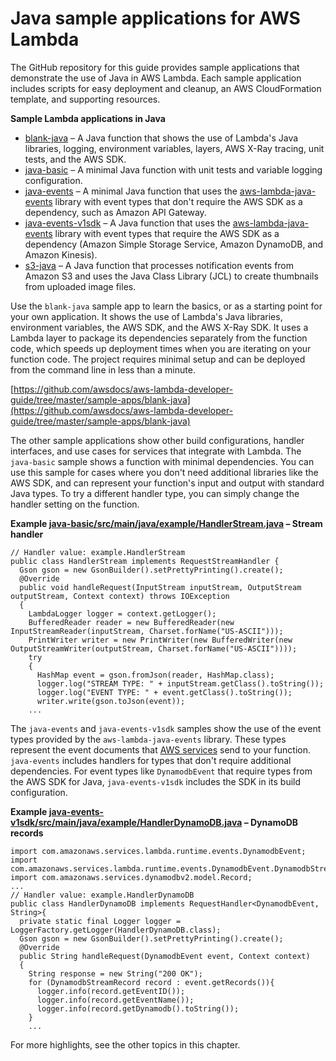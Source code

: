 # Java sample applications for AWS Lambda<a name="java-samples"></a>

The GitHub repository for this guide provides sample applications that demonstrate the use of Java in AWS Lambda\. Each sample application includes scripts for easy deployment and cleanup, an AWS CloudFormation template, and supporting resources\.

**Sample Lambda applications in Java**
+ [blank\-java](https://github.com/awsdocs/aws-lambda-developer-guide/tree/master/sample-apps/blank-java) – A Java function that shows the use of Lambda's Java libraries, logging, environment variables, layers, AWS X\-Ray tracing, unit tests, and the AWS SDK\.
+ [java\-basic](https://github.com/awsdocs/aws-lambda-developer-guide/tree/master/sample-apps/java-basic) – A minimal Java function with unit tests and variable logging configuration\.
+ [java\-events](https://github.com/awsdocs/aws-lambda-developer-guide/tree/master/sample-apps/java-events) – A minimal Java function that uses the [aws\-lambda\-java\-events](java-package.md) library with event types that don't require the AWS SDK as a dependency, such as Amazon API Gateway\.
+ [java\-events\-v1sdk](https://github.com/awsdocs/aws-lambda-developer-guide/tree/master/sample-apps/java-events-v1sdk) – A Java function that uses the [aws\-lambda\-java\-events](java-package.md) library with event types that require the AWS SDK as a dependency \(Amazon Simple Storage Service, Amazon DynamoDB, and Amazon Kinesis\)\.
+ [s3\-java](https://github.com/awsdocs/aws-lambda-developer-guide/tree/master/sample-apps/s3-java) – A Java function that processes notification events from Amazon S3 and uses the Java Class Library \(JCL\) to create thumbnails from uploaded image files\.

Use the `blank-java` sample app to learn the basics, or as a starting point for your own application\. It shows the use of Lambda's Java libraries, environment variables, the AWS SDK, and the AWS X\-Ray SDK\. It uses a Lambda layer to package its dependencies separately from the function code, which speeds up deployment times when you are iterating on your function code\. The project requires minimal setup and can be deployed from the command line in less than a minute\.

[https://github.com/awsdocs/aws-lambda-developer-guide/tree/master/sample-apps/blank-java](https://github.com/awsdocs/aws-lambda-developer-guide/tree/master/sample-apps/blank-java)

The other sample applications show other build configurations, handler interfaces, and use cases for services that integrate with Lambda\. The `java-basic` sample shows a function with minimal dependencies\. You can use this sample for cases where you don't need additional libraries like the AWS SDK, and can represent your function's input and output with standard Java types\. To try a different handler type, you can simply change the handler setting on the function\.

**Example [java\-basic/src/main/java/example/HandlerStream\.java](https://github.com/awsdocs/aws-lambda-developer-guide/blob/master/sample-apps/java-basic/src/main/java/example/HandlerStream.java) – Stream handler**  

```
// Handler value: example.HandlerStream
public class HandlerStream implements RequestStreamHandler {
  Gson gson = new GsonBuilder().setPrettyPrinting().create();
  @Override
  public void handleRequest(InputStream inputStream, OutputStream outputStream, Context context) throws IOException
  {
    LambdaLogger logger = context.getLogger();
    BufferedReader reader = new BufferedReader(new InputStreamReader(inputStream, Charset.forName("US-ASCII")));
    PrintWriter writer = new PrintWriter(new BufferedWriter(new OutputStreamWriter(outputStream, Charset.forName("US-ASCII"))));
    try
    {
      HashMap event = gson.fromJson(reader, HashMap.class);
      logger.log("STREAM TYPE: " + inputStream.getClass().toString());
      logger.log("EVENT TYPE: " + event.getClass().toString());
      writer.write(gson.toJson(event));
    ...
```

The `java-events` and `java-events-v1sdk` samples show the use of the event types provided by the `aws-lambda-java-events` library\. These types represent the event documents that [AWS services](lambda-services.md) send to your function\. `java-events` includes handlers for types that don't require additional dependencies\. For event types like `DynamodbEvent` that require types from the AWS SDK for Java, `java-events-v1sdk` includes the SDK in its build configuration\.

**Example [java\-events\-v1sdk/src/main/java/example/HandlerDynamoDB\.java](https://github.com/awsdocs/aws-lambda-developer-guide/blob/master/sample-apps/java-events-v1sdk/src/main/java/example/HandlerDynamoDB.java) – DynamoDB records**  

```
import com.amazonaws.services.lambda.runtime.events.DynamodbEvent;
import com.amazonaws.services.lambda.runtime.events.DynamodbEvent.DynamodbStreamRecord;
import com.amazonaws.services.dynamodbv2.model.Record;
...
// Handler value: example.HandlerDynamoDB
public class HandlerDynamoDB implements RequestHandler<DynamodbEvent, String>{
  private static final Logger logger = LoggerFactory.getLogger(HandlerDynamoDB.class);
  Gson gson = new GsonBuilder().setPrettyPrinting().create();
  @Override
  public String handleRequest(DynamodbEvent event, Context context)
  {
    String response = new String("200 OK");
    for (DynamodbStreamRecord record : event.getRecords()){
      logger.info(record.getEventID());
      logger.info(record.getEventName());
      logger.info(record.getDynamodb().toString());
    }
    ...
```

For more highlights, see the other topics in this chapter\.